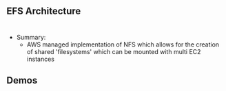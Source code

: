 ## EFS Architecture

#

- Summary:
  - AWS managed implementation of NFS which allows for the creation of shared 'filesystems' which can be mounted with multi EC2 instances

## Demos

#
